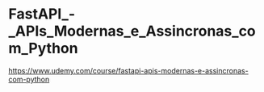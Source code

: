 # FastAPI_-_APIs_Modernas_e_Assincronas_com_Python
https://www.udemy.com/course/fastapi-apis-modernas-e-assincronas-com-python
